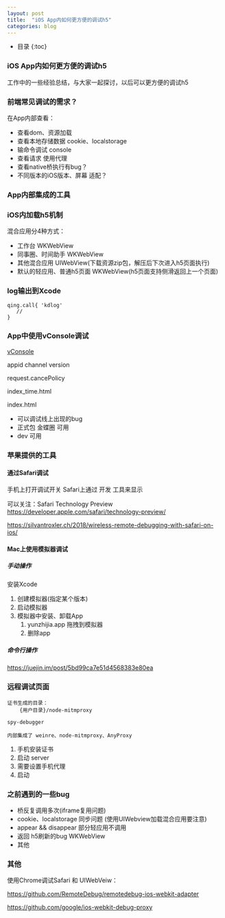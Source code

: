 ```yaml
---
layout: post
title:  "iOS App内如何更方便的调试h5"
categories: blog
---
```


* 目录
{:toc}

### iOS App内如何更方便的调试h5

工作中的一些经验总结，与大家一起探讨，以后可以更方便的调试h5

### 前端常见调试的需求？

在App内部查看：
- 查看dom、资源加载
- 查看本地存储数据 cookie、localstorage
- 输命令调试 console
- 查看请求 使用代理
- 查看native桥执行有bug？
- 不同版本的iOS版本、屏幕 适配？

### App内部集成的工具

### iOS内加载h5机制
混合应用分4种方式：
- 工作台 WKWebView
- 同事圈、时间助手 WKWebView
- 其他混合应用 UIWebView(下载资源zip包，解压后下次进入h5页面执行)
- 默认的轻应用、普通h5页面  WKWebView(h5页面支持侧滑返回上一个页面)

### log输出到Xcode

 ```
 qing.call{ 'kdlog'
    //
 }
 ```

### App中使用vConsole调试
[vConsole](https://github.com/Tencent/vConsole)


appid
    channel
    version

request.cancePolicy

index_time.html

index.html

- 可以调试线上出现的bug
- 正式包 金蝶圈 可用
- dev 可用

### 苹果提供的工具
#### 通过Safari调试

手机上打开调试开关
Safari上通过 开发 工具来显示

可以关注：Safari Technology Preview
https://developer.apple.com/safari/technology-preview/

https://silvantroxler.ch/2018/wireless-remote-debugging-with-safari-on-ios/

#### Mac上使用模拟器调试

##### 手动操作

安装Xcode

1. 创建模拟器(指定某个版本)
2. 启动模拟器
3. 模拟器中安装、卸载App
    1. yunzhijia.app 拖拽到模拟器
    2. 删除app

##### 命令行操作

https://juejin.im/post/5bd99ca7e51d4568383e80ea

### 远程调试页面

```
证书生成的目录：
    {用户目录}/node-mitmproxy

spy-debugger 

内部集成了 weinre、node-mitmproxy、AnyProxy 

```

1. 手机安装证书
2. 启动 server 
3. 需要设置手机代理
3. 启动

### 之前遇到的一些bug

- 桥反复调用多次(iframe复用问题)
- cookie、localstorage 同步问题 (使用UIWebview加载混合应用要注意)
- appear && disappear 部分轻应用不调用
- 返回 h5刷新的bug WKWebView
- 其他

### 其他

使用Chrome调试Safari 和 UIWebVeiw：

https://github.com/RemoteDebug/remotedebug-ios-webkit-adapter

https://github.com/google/ios-webkit-debug-proxy




